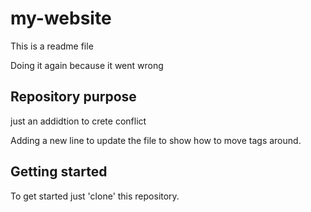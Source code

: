 # my-website

This is a readme file

Doing it again because it went wrong

## Repository purpose

just an addidtion to crete conflict

Adding a new line to update the file to show how to move tags around.

## Getting started

To get started just 'clone' this repository.
